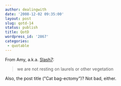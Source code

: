 ```yaml
---
author: dealingwith
date: '2008-12-02 09:35:00'
layout: post
slug: qotd-14
status: publish
title: QotD
wordpress_id: '2867'
categories:
 - quotable
---
```


From Amy, a.k.a. [Slash7][1]:

> we are not resting on laurels or other vegetation

Also, the post title ("Cat bag-ectomy")? Not bad, either.

   [1]: http://www.slash7.com/articles/2008/12/2/cat-bag-ectomy-freckle-s-live

